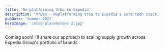 ```yaml
---
title: 'Re-platforming Vrbo to Expedia'
description: "VrBex - Replatforming Vrbo to Expedia's core tech stack."
pubDate: 'Summer 2022'
heroImage: '/blog-placeholder-2.jpg'
---
```


Coming soon! I'll share our approach to scaling supply growth across Expedia Group's portfolio of brands. 